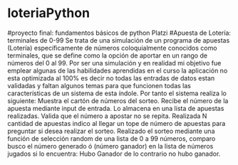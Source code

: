 # loteriaPython
#proyecto final: fundamentos básicos de python Platzi #Apuesta de Lotería: terminales de  0-99
Se trata de una simulación de un programa de apuestas (Lotería) específicamente de números coloquialmente conocidos como terminales, que se define como la opción de aportar en un rango de números del 0 al 99.
Por ser una simulación y en realidad mi objetivo fue emplear algunas de las habilidades aprendidas en el curso la aplicación no esta optimizada al 100% es decir no todas las entradas de datos estan validadas y faltan algunos temas para que funcionen todas las características de un sistema de esta índole. Por tanto el sistema realiza lo siguiente:
Muestra el cartón de números del sorteo.
Recibe el número de la apuesta mediante input de entrada.
Lo almacena en una lista de apuestas realizadas.
Valida que el número a apostar no se repita.
Realizada N cantidad de apuestas indico al llegar un tope de número de apuestas para preguntar si desea realizar el sorteo.
Realizado el sorteo mediante una función de selección random de una lista de 0 a 99 números,
comparo busco el número generado ó (número ganador) en la lista de números jugados si lo encuentra: Hubo Ganador de lo contrario no hubo ganador.
